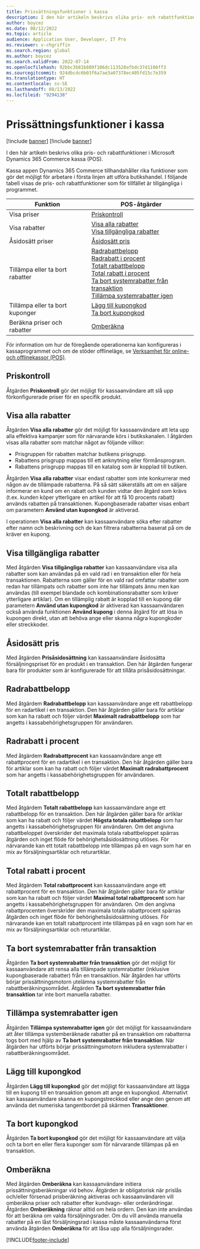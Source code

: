 ```yaml
---
title: Prissättningsfunktioner i kassa
description: I den här artikeln beskrivs olika pris- och rabattfunktioner i Microsoft Dynamics 365 Commerce kassa (POS).
author: boycez
ms.date: 08/12/2022
ms.topic: article
audience: Application User, Developer, IT Pro
ms.reviewer: v-chgriffin
ms.search.region: global
ms.author: boycez
ms.search.validFrom: 2022-07-14
ms.openlocfilehash: 92bbc3b81b889f106dc113528afbdc37d1106ff3
ms.sourcegitcommit: 924dbcdc6b03f6a7ae3a07378ec405fd15c7e359
ms.translationtype: HT
ms.contentlocale: sv-SE
ms.lasthandoff: 08/13/2022
ms.locfileid: "9294138"
---
```

# <a name="pricing-functions-in-pos"></a>Prissättningsfunktioner i kassa

[!include [banner](includes/banner.md)]
[!include [banner](includes/preview-banner.md)]

I den här artikeln beskrivs olika pris- och rabattfunktioner i Microsoft Dynamics 365 Commerce kassa (POS).

Kassa appen Dynamics 365 Commerce tillhandahåller rika funktioner som gör det möjligt för arbetare i första linjen att utföra butikshandel. I följande tabell visas de pris- och rabattfunktioner som för tillfället är tillgängliga i programmet.

| Funktion                       | POS-åtgärder |
|--------------------------------|----------------|
| Visa priser                    | [Priskontroll](#price-check) |
| Visa rabatter                 | [Visa alla rabatter](#view-all-discounts)<br>[Visa tillgängliga rabatter](#view-available-discounts) |
| Åsidosätt priser                | [Åsidosätt pris](#price-override) |
| Tillämpa eller ta bort rabatter      | [Radrabattbelopp](#line-discount-amount)<br>[Radrabatt i procent](#line-discount-percent)<br>[Totalt rabattbelopp](#total-discount-amount)<br>[Total rabatt i procent](#total-discount-percent)<br>[Ta bort systemrabatter från transaktion](#remove-system-discounts-from-transaction)<br>[Tillämpa systemrabatter igen](#reapply-system-discounts) |
| Tillämpa eller ta bort kuponger        | [Lägg till kupongkod](#add-coupon-code)<br>[Ta bort kupongkod](#remove-coupon-code) |
| Beräkna priser och rabatter | [Omberäkna](#recalculate) |

För information om hur de föregående operationerna kan konfigureras i kassaprogrammet och om de stöder offlineläge, se [Verksamhet för online- och offlinekassor (POS)](pos-operations.md).

## <a name="price-check"></a>Priskontroll

Åtgärden **Priskontroll** gör det möjligt för kassaanvändare att slå upp förkonfigurerade priser för en specifik produkt.

## <a name="view-all-discounts"></a>Visa alla rabatter

Åtgärden **Visa alla rabatter** gör det möjligt för kassaanvändare att leta upp alla effektiva kampanjer som för närvarande körs i butikskanalen. I åtgärden visas alla rabatter som matchar något av följande villkor:

- Prisgruppen för rabatten matchar butikens prisgrupp.
- Rabattens prisgrupp mappas till ett anknytning eller förmånsprogram.
- Rabattens prisgrupp mappas till en katalog som är kopplad till butiken.

Åtgärden **Visa alla rabatter** visar endast rabatter som inte konkurrerar med någon av de tillämpade rabatterna. På så sätt säkerställs att om en säljare informerar en kund om en rabatt och kunden vidtar den åtgärd som krävs (t.ex. kunden köper ytterligare en artikel för att få 10 procents rabatt) används rabatten på transaktionen. Kupongbaserade rabatter visas enbart om parametern **Använd utan kupongkod** är aktiverad.

I operationen **Visa alla rabatter** kan kassaanvändare söka efter rabatter efter namn och beskrivning och de kan filtrera rabatterna baserat på om de kräver en kupong.

## <a name="view-available-discounts"></a>Visa tillgängliga rabatter

Med åtgärden **Visa tillgängliga rabatter** kan kassaanvändare visa alla rabatter som kan användas på en vald rad i en transaktion eller för hela transaktionen. Rabatterna som gäller för en vald rad omfattar rabatter som redan har tillämpats och rabatter som inte har tillämpats ännu men kan användas (till exempel blandade och kombinationsrabatter som kräver ytterligare artiklar). Om en tillämplig rabatt är kopplad till en kupong där parametern **Använd utan kupongkod** är aktiverad kan kassaanvändaren också använda funktionen **Använd kupong** i denna åtgärd för att lösa in kupongen direkt, utan att behöva ange eller skanna några kupongkoder eller streckkoder.

## <a name="price-override"></a>Åsidosätt pris

Med åtgärden **Prisåsidosättning** kan kassaanvändare åsidosätta försäljningspriset för en produkt i en transaktion. Den här åtgärden fungerar bara för produkter som är konfigurerade för att tillåta prisåsidosättningar.

## <a name="line-discount-amount"></a>Radrabattbelopp

Med åtgärdem **Radrabattbelopp** kan kassaanvändare ange ett rabattbelopp för en radartikel i en transaktion. Den här åtgärden gäller bara för artiklar som kan ha rabatt och följer värdet **Maximalt radrabattbelopp** som har angetts i kassabehörighetsgruppen för användaren.

## <a name="line-discount-percent"></a>Radrabatt i procent

Med åtgärdem **Radrabattprocent** kan kassaanvändare ange ett rabattprocent för en radartikel i en transaktion. Den här åtgärden gäller bara för artiklar som kan ha rabatt och följer värdet **Maximalt radrabattprocent** som har angetts i kassabehörighetsgruppen för användaren.

## <a name="total-discount-amount"></a>Totalt rabattbelopp

Med åtgärdem **Totalt rabattbelopp** kan kassaanvändare ange ett rabattbelopp för en transaktion. Den här åtgärden gäller bara för artiklar som kan ha rabatt och följer värdet **Högsta totala rabattbelopp** som har angetts i kassabehörighetsgruppen för användaren. Om det angivna rabattbeloppet överskrider det maximala totala rabattbeloppet spärras åtgärden och inget flöde för behörighetsåsidosättning utlöses. För närvarande kan ett totalt rabattbelopp inte tillämpas på en vagn som har en mix av försäljningsartiklar och returartiklar.

## <a name="total-discount-percent"></a>Total rabatt i procent

Med åtgärdem **Total rabattprocent** kan kassaanvändare ange ett rabattprocent för en transaktion. Den här åtgärden gäller bara för artiklar som kan ha rabatt och följer värdet **Maximal total rabattprocent** som har angetts i kassabehörighetsgruppen för användaren. Om den angivna rabattprocenten överskrider den maximala totala rabattprocent spärras åtgärden och inget flöde för behörighetsåsidosättning utlöses. För närvarande kan en totalt rabattprocent inte tillämpas på en vagn som har en mix av försäljningsartiklar och returartiklar.

## <a name="remove-system-discounts-from-transaction"></a>Ta bort systemrabatter från transaktion

Åtgärden **Ta bort systemrabatter från transaktion** gör det möjligt för kassaanvändare att rensa alla tillämpade systemrabatter (inklusive kupongbaserade rabatter) från en transaktion. När åtgärden har utförts börjar prissättningsmotorn utelämna systemrabatter från rabattberäkningsområdet. Åtgärden **Ta bort systemrabatter från transaktion** tar inte bort manuella rabatter.

## <a name="reapply-system-discounts"></a>Tillämpa systemrabatter igen

Åtgärden **Tillämpa systemrabatter igen** gör det möjligt för kassaanvändare att åter tillämpa systemberäknade rabatter på en transaktion om rabatterna togs bort med hjälp av **Ta bort systemrabatter från transaktion**. När åtgärden har utförts börjar prissättningsmotorn inkludera systemrabatter i rabattberäkningsområdet.

## <a name="add-coupon-code"></a>Lägg till kupongkod

Åtgärden **Lägg till kupongkod** gör det möjligt för kassaanvändare att lägga till en kupong till en transaktion genom att ange en kupongkod. Alternativt kan kassaanvändare skanna en kupongstreckkod eller ange den genom att använda det numeriska tangentbordet på skärmen **Transaktioner**.

## <a name="remove-coupon-code"></a>Ta bort kupongkod

Åtgärden **Ta bort kupongkod** gör det möjligt för kassaanvändare att välja och ta bort en eller flera kuponger som för närvarande tillämpas på en transaktion.

## <a name="recalculate"></a>Omberäkna

Med åtgärden **Omberäkna** kan kassaanvändare initiera prissättningsberäkningar vid behov. Åtgärden är obligatorisk när prislås och/eller försenad prisberäkning aktiveras och kassaanvändaren vill omberäkna priser och rabatter efter kundvagn- eller orderändringar. Åtgärden **Omberäkning** räknar alltid om hela ordern. Den kan inte användas för att beräkna om valda försäljningsrader. Om du vill använda manuella rabatter på en låst försäljningsrad i kassa måste kassaanvändarna först använda åtgärden **Omberäkna** för att låsa upp alla försäljningsrader.

[!INCLUDE[footer-include](../includes/footer-banner.md)]
